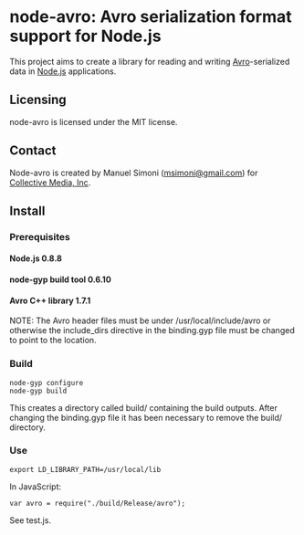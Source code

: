 # node-avro: Avro serialization format support for Node.js

This project aims to create a library for reading and writing
[Avro](http://avro.apache.org/)-serialized data in
[Node.js](http://nodejs.org/) applications.

## Licensing

node-avro is licensed under the MIT license.

## Contact

Node-avro is created by Manuel Simoni
([msimoni@gmail.com](mailto:msimoni@gmail.com)) for [Collective Media,
Inc](http://www.collective.com/).

## Install

### Prerequisites

#### Node.js 0.8.8

#### node-gyp build tool 0.6.10

#### Avro C++ library 1.7.1

NOTE: The Avro header files must be under /usr/local/include/avro or
otherwise the include_dirs directive in the binding.gyp file must be
changed to point to the location.

### Build

```
node-gyp configure
node-gyp build
```

This creates a directory called build/ containing the build outputs.
After changing the binding.gyp file it has been necessary to remove
the build/ directory.

### Use

```
export LD_LIBRARY_PATH=/usr/local/lib
```

In JavaScript:

```
var avro = require("./build/Release/avro");
```

See test.js.
